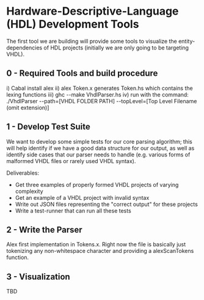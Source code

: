 # Hardware-Descriptive-Language (HDL) Development Tools

The first tool we are building will provide some tools to visualize the entity-dependencies
of HDL projects (initially we are only going to be targeting VHDL).


## 0 - Required Tools and build procedure
i) Cabal install alex
ii) alex Token.x generates Token.hs which contains the lexing functions
iii) ghc --make VhdlParser.hs
iv) run with the command:
    ./VhdlParser --path=[VHDL FOLDER PATH] --topLevel=[Top Level Filename (omit extension)]


## 1 - Develop Test Suite

We want to develop some simple tests for our core parsing algorithm; this will
help identify if we have a good data structure for our output, as well as
identify side cases that our parser needs to handle (e.g. various forms of
malformed VHDL files or rarely used VHDL syntax).

Deliverables:

- Get three examples of properly formed VHDL projects of varying complexity
- Get an example of a VHDL project with invalid syntax
- Write out JSON files representing the "correct output" for these projects
- Write a test-runner that can run all these tests

## 2 - Write the Parser

Alex first implementation in Tokens.x. Right now the file is basically just tokenizing any non-whitespace character and providing a alexScanTokens function.

## 3 - Visualization

TBD
